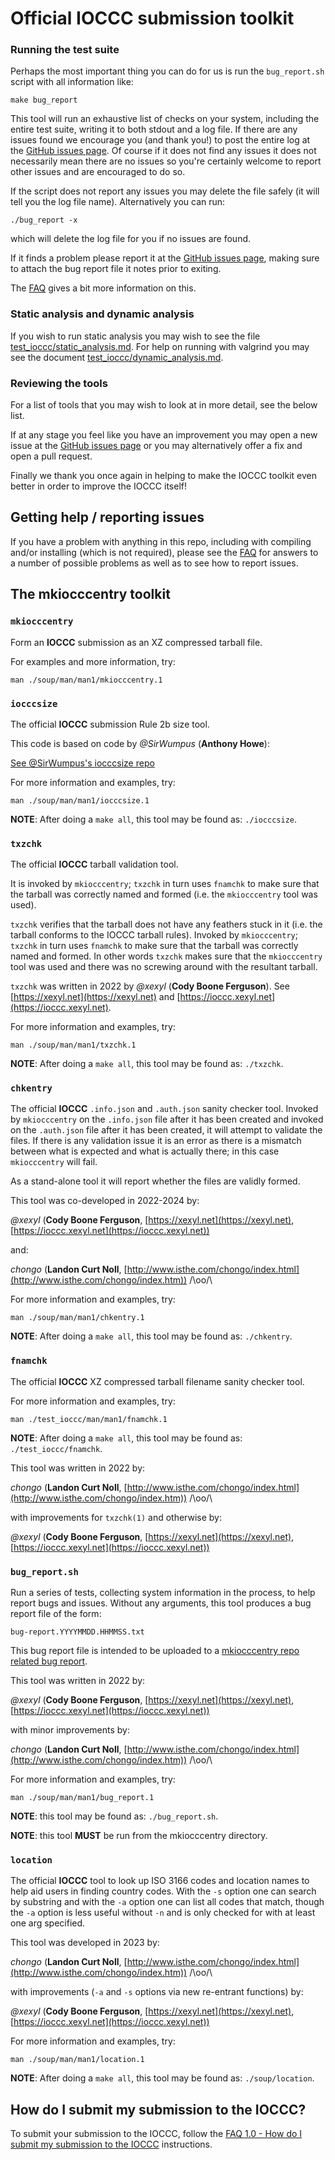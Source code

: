# Official IOCCC submission toolkit


### Running the test suite

Perhaps the most important thing you can do for us is run the `bug_report.sh`
script with all information like:

``` <!---sh-->
make bug_report
```

This tool will run an exhaustive list of checks on your system, including the
entire test suite, writing it to both stdout and a log file. If there are any
issues found we encourage you (and thank you!) to post the entire log at the
[GitHub issues page](https://github.com/ioccc-src/mkiocccentry/issues). Of
course if it does not find any issues it does not necessarily mean there are no
issues so you're certainly welcome to report other issues and are encouraged to
do so.

If the script does not report any issues you may delete the file safely (it will
tell you the log file name). Alternatively you can run:

``` <!---sh-->
./bug_report -x
```

which will delete the log file for you if no issues are found.

If it finds a problem please report it at the
[GitHub issues page](https://github.com/ioccc-src/mkiocccentry/issues/new/choose),
making sure to attach the bug report file it notes prior to exiting.

The [FAQ](https://github.com/ioccc-src/mkiocccentry/blob/master/FAQ.md) gives a
bit more information on this.


### Static analysis and dynamic analysis

If you wish to run static analysis you may wish to see the file
[test_ioccc/static_analysis.md](test_ioccc/static_analysis.md). For help on
running with valgrind you may see the document
[test_ioccc/dynamic_analysis.md](test_ioccc/dynamic_analysis.md).


### Reviewing the tools

For a list of tools that you may wish to look at in more detail, see the below
list.

If at any stage you feel like you have an improvement you may open a new issue
at the [GitHub issues page](https://github.com/ioccc-src/mkiocccentry/issues) or
you may alternatively offer a fix and open a pull request.

Finally we thank you once again in helping to make the IOCCC toolkit even better
in order to improve the IOCCC itself!


## Getting help / reporting issues

If you have a problem with anything in this repo, including with compiling
and/or installing (which is not required), please see the
[FAQ](https://github.com/ioccc-src/mkiocccentry/blob/master/FAQ.md) for answers
to a number of possible problems as well as to see how to report issues.


## The mkiocccentry toolkit


### `mkiocccentry`

Form an **IOCCC** submission as an XZ compressed tarball file.

For examples and more information, try:


``` <!---sh-->
man ./soup/man/man1/mkiocccentry.1
```


### `iocccsize`

The official **IOCCC** submission Rule 2b size tool.

This code is based on code by *@SirWumpus* (**Anthony Howe**):

[See @SirWumpus's iocccsize repo](https://github.com/SirWumpus/iocccsize)

For more information and examples, try:

``` <!---sh-->
man ./soup/man/man1/iocccsize.1
```

**NOTE**: After doing a `make all`, this tool may be found as: `./iocccsize`.


### `txzchk`

The official **IOCCC** tarball validation tool.

It is invoked by `mkiocccentry`; `txzchk` in turn uses `fnamchk` to make sure
that the tarball was correctly named and formed (i.e. the `mkiocccentry` tool
was used).

`txzchk` verifies that the tarball does not have any feathers stuck in it (i.e.
the tarball conforms to the IOCCC tarball rules). Invoked by `mkiocccentry`;
`txzchk` in turn uses `fnamchk` to make sure that the tarball was correctly named
and formed. In other words `txzchk` makes sure that the `mkiocccentry` tool was
used and there was no screwing around with the resultant tarball.

`txzchk` was written in 2022 by *@xexyl* (**Cody Boone Ferguson**). See
[https://xexyl.net](https://xexyl.net) and
[https://ioccc.xexyl.net](https://ioccc.xexyl.net).

For more information and examples, try:

``` <!---sh-->
man ./soup/man/man1/txzchk.1
```

**NOTE**: After doing a `make all`, this tool may be found as: `./txzchk`.


### `chkentry`

The official **IOCCC** `.info.json` and `.auth.json` sanity checker tool.
Invoked by `mkiocccentry` on the `.info.json` file after it has been created and
invoked on the `.auth.json` file after it has been created, it will attempt to
validate the files. If there is any validation issue it is an error as there is
a mismatch between what is expected and what is actually there; in this case
`mkiocccentry` will fail.

As a stand-alone tool it will report whether the files are validly formed.

This tool was co-developed in 2022-2024 by:

*@xexyl* (**Cody Boone Ferguson**, [https://xexyl.net](https://xexyl.net),
[https://ioccc.xexyl.net](https://ioccc.xexyl.net))

and:

*chongo* (**Landon Curt Noll**, [http://www.isthe.com/chongo/index.html](http://www.isthe.com/chongo/index.htm)) /\oo/\


For more information and examples, try:

``` <!---sh-->
man ./soup/man/man1/chkentry.1
```

**NOTE**: After doing a `make all`, this tool may be found as: `./chkentry`.


###  `fnamchk`

The official **IOCCC** XZ compressed tarball filename sanity checker tool.

For more information and examples, try:

``` <!---sh-->
man ./test_ioccc/man/man1/fnamchk.1
```

**NOTE**: After doing a `make all`, this tool may be found as: `./test_ioccc/fnamchk`.

This tool was written in 2022 by:

*chongo* (**Landon Curt Noll**, [http://www.isthe.com/chongo/index.html](http://www.isthe.com/chongo/index.htm)) /\oo/\

with improvements for `txzchk(1)` and otherwise by:

*@xexyl* (**Cody Boone Ferguson**, [https://xexyl.net](https://xexyl.net),
[https://ioccc.xexyl.net](https://ioccc.xexyl.net))


### `bug_report.sh`

Run a series of tests, collecting system information in the process, to help report bugs and issues.
Without any arguments, this tool produces a bug report file of the form:

```
bug-report.YYYYMMDD.HHMMSS.txt
```

This bug report file is intended to be uploaded to a [mkiocccentry repo related
bug
report](https://github.com/ioccc-src/mkiocccentry/issues/new?assignees=&labels=bug&projects=&template=bug_report.yml&title=%5BBug%5D+%3Ctitle%3E).

This tool was written in 2022 by:

*@xexyl* (**Cody Boone Ferguson**, [https://xexyl.net](https://xexyl.net),
[https://ioccc.xexyl.net](https://ioccc.xexyl.net))

with minor improvements by:

*chongo* (**Landon Curt Noll**, [http://www.isthe.com/chongo/index.html](http://www.isthe.com/chongo/index.htm)) /\oo/\

For more information and examples, try:

``` <!---sh-->
man ./soup/man/man1/bug_report.1
```

**NOTE**: this tool may be found as: `./bug_report.sh`.

**NOTE**: this tool **MUST** be run from the mkiocccentry directory.


### `location`

The official **IOCCC** tool to look up ISO 3166 codes and location names to help
aid users in finding country codes. With the `-s` option one can search by
substring and with the `-a` option one can list all codes that match, though the `-a`
option is less useful without `-n` and is only checked for with at least one arg
specified.

This tool was developed in 2023 by:

*chongo* (**Landon Curt Noll**, [http://www.isthe.com/chongo/index.html](http://www.isthe.com/chongo/index.htm)) /\oo/\

with improvements (`-a` and `-s` options via new re-entrant functions) by:

*@xexyl* (**Cody Boone Ferguson**, [https://xexyl.net](https://xexyl.net),
[https://ioccc.xexyl.net](https://ioccc.xexyl.net))


For more information and examples, try:

``` <!---sh-->
man ./soup/man/man1/location.1
```

**NOTE**: After doing a `make all`, this tool may be found as: `./soup/location`.


## How do I submit my submission to the IOCCC?

To submit your submission to the IOCCC, follow the
[FAQ 1.0 - How do I submit my submission to the IOCCC](https://www.ioccc.org/faq.html#submit)
instructions.
